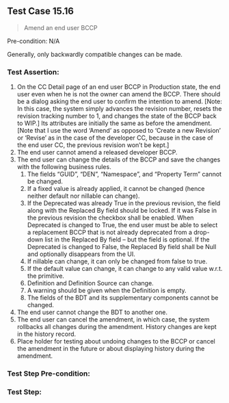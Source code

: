 ## Test Case 15.16

> Amend an end user BCCP

Pre-condition: N/A

Generally, only backwardly compatible changes can be made.

### Test Assertion:

1. On the CC Detail page of an end user BCCP in Production state, the end user even when he is not the owner can amend the BCCP. There should be a dialog asking the end user to confirm the intention to amend. [Note: In this case, the system simply advances the revision number, resets the revision tracking number to 1, and changes the state of the BCCP back to WIP.]  Its attributes are initially the same as before the amendment. [Note that I use the word ‘Amend’ as opposed to ‘Create a new Revision’ or ‘Revise’ as in the case of the developer CC, because in the case of the end user CC, the previous revision won’t be kept.]
2. The end user cannot amend a released developer BCCP.
3. The end user can change the details of the BCCP and save the changes with the following business rules.
	1. The fields “GUID”, “DEN”, “Namespace”, and “Property Term” cannot be changed.
	2. If a fixed value is already applied, it cannot be changed (hence neither default nor nillable can change).
	3. If the Deprecated was already True in the previous revision, the field along with the Replaced By field should be locked. If it was False in the previous revision the checkbox shall be enabled. When Deprecated is changed to True, the end user must be able to select a replacement BCCP that is not already deprecated from a drop-down list in the Replaced By field – but the field is optional. If the Deprecated is changed to False, the Replaced By field shall be Null and optionally disappears from the UI.
	4. If nillable can change, it can only be changed from false to true.
	5. If the default value can change, it can change to any valid value w.r.t. the primitive.
	6. Definition and Definition Source can change.
	7. A warning should be given when the Definition is empty.
	8. The fields of the BDT and its supplementary components cannot be changed.
4. The end user cannot change the BDT to another one.
5. The end user can cancel the amendment, in which case, the system rollbacks all changes during the amendment. History changes are kept in the history record.
6. Place holder for testing about undoing changes to the BCCP or cancel the amendment in the future or about displaying history during the amendment.

### Test Step Pre-condition:



### Test Step: